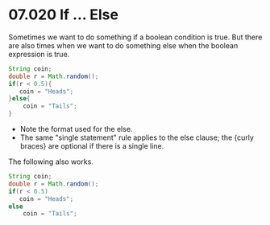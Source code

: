 # 07.020  If ... Else

Sometimes we want to do something if a boolean condition is true.  But there are also times when we want to do something else when the boolean expression is true.

```java
String coin;
double r = Math.random();
if(r < 0.5){
   coin = "Heads";
}else{
    coin = "Tails";
}
```

* Note the format used for the else.
* The same "single statement" rule applies to the else clause; the {curly braces} are optional if there is a single line.

The following also works.

```java
String coin;
double r = Math.random();
if(r < 0.5)
   coin = "Heads";
else
    coin = "Tails";
```

